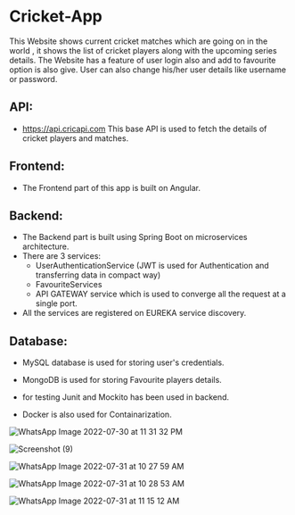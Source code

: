 # Cricket-App
This Website shows current cricket matches which are going on in the world , it shows the list of cricket players
along with the upcoming series details.
The Website has a feature of user login also and add to favourite option is also give.
User can also change his/her user details like username or password.

  ## API: 
   * https://api.cricapi.com This base API is used to fetch the details of cricket players and matches.
  
  ## Frontend: 
   * The Frontend part of this app is built on Angular.
   
  ## Backend:
   * The Backend part is built using Spring Boot on microservices architecture.
   * There are 3 services: 
      * UserAuthenticationService (JWT is used for Authentication and transferring data in compact way)
      * FavouriteServices
      * API GATEWAY service which is used to converge all the request at a single port.
   * All the services are registered on EUREKA service discovery.
    
  ## Database:
   * MySQL database is used for storing user's credentials. 
   * MongoDB is used for storing Favourite players details.
  
 * for testing Junit and Mockito has been used in backend.
 * Docker is also used for Containarization.
 
![WhatsApp Image 2022-07-30 at 11 31 32 PM](https://user-images.githubusercontent.com/44204130/184974102-7c646e22-e4cb-4200-a39e-9b5926e0d0c3.jpeg)

![Screenshot (9)](https://user-images.githubusercontent.com/44204130/184974437-ca2588d9-b2de-456d-9b6d-da1259fa97af.png)

![WhatsApp Image 2022-07-31 at 10 27 59 AM](https://user-images.githubusercontent.com/44204130/184974597-82c97444-4f1a-43b0-9e9c-ea46064fb5f5.jpeg)

![WhatsApp Image 2022-07-31 at 10 28 53 AM](https://user-images.githubusercontent.com/44204130/184974590-edf6acfb-2d10-4d18-a5d2-ce0db24acc03.jpeg)

![WhatsApp Image 2022-07-31 at 11 15 12 AM](https://user-images.githubusercontent.com/44204130/184975172-df2570c0-a64f-4921-b5b7-6b21a47662da.jpeg)


   
